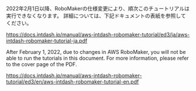 2022年2月1日以降、RoboMakerの仕様変更により、順次このチュートリアルは実行できなくなります。 詳細については、下記ドキュメントの表紙を参照してください。

https://docs.intdash.jp/manual/aws-intdash-robomaker-tutorial/ed3/ja/aws-intdash-robomaker-tutorial-ja.pdf

After February 1, 2022, due to changes in AWS RoboMaker, you will not be able to run the tutorials in this document. For more information, please refer to the cover page of the PDF.

https://docs.intdash.jp/manual/aws-intdash-robomaker-tutorial/ed3/en/aws-intdash-robomaker-tutorial-en.pdf
